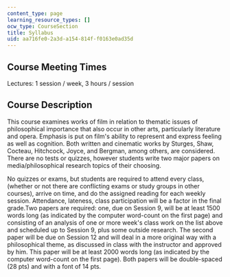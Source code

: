 ```yaml
---
content_type: page
learning_resource_types: []
ocw_type: CourseSection
title: Syllabus
uid: aa716fe0-2a3d-a154-814f-f0163e0ad35d
---
```


Course Meeting Times
--------------------

Lectures: 1 session / week, 3 hours / session

Course Description
------------------

This course examines works of film in relation to thematic issues of philosophical importance that also occur in other arts, particularly literature and opera. Emphasis is put on film's ability to represent and express feeling as well as cognition. Both written and cinematic works by Sturges, Shaw, Cocteau, Hitchcock, Joyce, and Bergman, among others, are considered. There are no tests or quizzes, however students write two major papers on media/philosophical research topics of their choosing.

No quizzes or exams, but students are required to attend every class, (whether or not there are conflicting exams or study groups in other courses), arrive on time, and do the assigned reading for each weekly session. Attendance, lateness, class participation will be a factor in the final grade.Two papers are required: one, due on Session 9, will be at least 1500 words long (as indicated by the computer word-count on the first page) and consisting of an analysis of one or more week's class work on the list above and scheduled up to Session 9, plus some outside research. The second paper will be due on Session 12 and will deal in a more original way with a philosophical theme, as discussed in class with the instructor and approved by him. This paper will be at least 2000 words long (as indicated by the computer word-count on the first page). Both papers will be double-spaced (28 pts) and with a font of 14 pts.